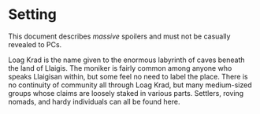 # Setting

This document describes _massive_ spoilers and must not be casually
revealed to PCs.

Loag Krad is the name given to the enormous labyrinth of caves beneath
the land of Llaigis. The moniker is fairly common among anyone who
speaks Llaigisan within, but some feel no need to label the place.
There is no continuity of community all through Loag Krad, but many
medium-sized groups whose claims are loosely staked in various parts.
Settlers, roving nomads, and hardy individuals can all be found here.
